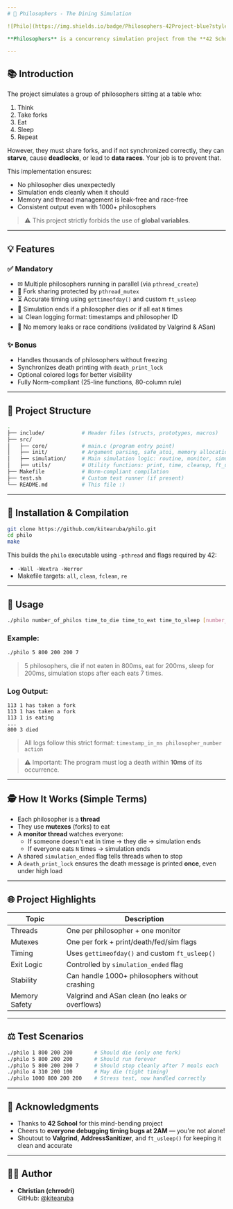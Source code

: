 ```yaml
---
# 🌈 Philosophers - The Dining Simulation

![Philo](https://img.shields.io/badge/Philosophers-42Project-blue?style=flat-square) ![C Programming](https://img.shields.io/badge/Language-C-green?style=flat-square) ![Threads](https://img.shields.io/badge/Concurrency-Pthreads-yellow?style=flat-square) ![42 Network](https://img.shields.io/badge/42Network-Philo-lightblue?style=flat-square)

**Philosophers** is a concurrency simulation project from the **42 School curriculum**. It challenges students to solve the classic "Dining Philosophers Problem" using **threads**, **mutexes**, and precise **timing**, while strictly adhering to the **42 Norm** and **project constraints**.

---
```


## 📚 Introduction

The project simulates a group of philosophers sitting at a table who:
1. Think  
2. Take forks  
3. Eat  
4. Sleep  
5. Repeat  

However, they must share forks, and if not synchronized correctly, they can **starve**, cause **deadlocks**, or lead to **data races**. Your job is to prevent that.

This implementation ensures:
- No philosopher dies unexpectedly
- Simulation ends cleanly when it should
- Memory and thread management is leak-free and race-free
- Consistent output even with 1000+ philosophers

> ⚠️ This project strictly forbids the use of **global variables**.

---

## 💡 Features

### ✅ Mandatory
- ✉ Multiple philosophers running in parallel (via `pthread_create`)
- 🧒 Fork sharing protected by `pthread_mutex`
- ⏳ Accurate timing using `gettimeofday()` and custom `ft_usleep`
- 📅 Simulation ends if a philosopher dies or if all eat `N` times
- 📊 Clean logging format: timestamps and philosopher ID
- 💪 No memory leaks or race conditions (validated by Valgrind & ASan)

### ✨ Bonus
- Handles thousands of philosophers without freezing
- Synchronizes death printing with `death_print_lock`
- Optional colored logs for better visibility
- Fully Norm-compliant (25-line functions, 80-column rule)

---

## 📁 Project Structure

```bash
.
├── include/            # Header files (structs, prototypes, macros)
├── src/
│   ├── core/           # main.c (program entry point)
│   ├── init/           # Argument parsing, safe_atoi, memory allocation
│   ├── simulation/     # Main simulation logic: routine, monitor, simulation_end
│   ├── utils/          # Utility functions: print, time, cleanup, ft_usleep
├── Makefile            # Norm-compliant compilation
├── test.sh             # Custom test runner (if present)
└── README.md           # This file :)
```

---

## 🔧 Installation & Compilation

```bash
git clone https://github.com/kitearuba/philo.git
cd philo
make
```

This builds the `philo` executable using `-pthread` and flags required by 42:
- `-Wall -Wextra -Werror`
- Makefile targets: `all`, `clean`, `fclean`, `re`

---

## 🚀 Usage

```bash
./philo number_of_philos time_to_die time_to_eat time_to_sleep [number_of_times_each_philo_must_eat]
```

### Example:
```bash
./philo 5 800 200 200 7
```
> 5 philosophers, die if not eaten in 800ms, eat for 200ms, sleep for 200ms, simulation stops after each eats 7 times.

### Log Output:
```
113 1 has taken a fork
113 1 has taken a fork
113 1 is eating
...
800 3 died
```
> All logs follow this strict format: `timestamp_in_ms philosopher_number action`

> ⚠️ Important: The program must log a death within **10ms** of its occurrence.

---

## 🕵️ How It Works (Simple Terms)

- Each philosopher is a **thread**
- They use **mutexes** (forks) to eat
- A **monitor thread** watches everyone:
  - If someone doesn't eat in time → they die → simulation ends
  - If everyone eats `N` times → simulation ends
- A shared `simulation_ended` flag tells threads when to stop
- A `death_print_lock` ensures the death message is printed **once**, even under high load

---

## 🌐 Project Highlights

| Topic              | Description                                       |
|-------------------|---------------------------------------------------|
| Threads           | One per philosopher + one monitor                 |
| Mutexes           | One per fork + print/death/fed/sim flags          |
| Timing            | Uses `gettimeofday()` and custom `ft_usleep()`    |
| Exit Logic        | Controlled by `simulation_ended` flag             |
| Stability         | Can handle 1000+ philosophers without crashing    |
| Memory Safety     | Valgrind and ASan clean (no leaks or overflows)   |

---

## ⚖️ Test Scenarios

```bash
./philo 1 800 200 200       # Should die (only one fork)
./philo 5 800 200 200       # Should run forever
./philo 5 800 200 200 7     # Should stop cleanly after 7 meals each
./philo 4 310 200 100       # May die (tight timing)
./philo 1000 800 200 200    # Stress test, now handled correctly
```

---

## 🙌 Acknowledgments

- Thanks to **42 School** for this mind-bending project
- Cheers to **everyone debugging timing bugs at 2AM** — you're not alone!
- Shoutout to **Valgrind**, **AddressSanitizer**, and `ft_usleep()` for keeping it clean and accurate

---

## 👨‍💻 Author

- **Christian (chrrodri)**  
  GitHub: [@kitearuba](https://github.com/kitearuba)
